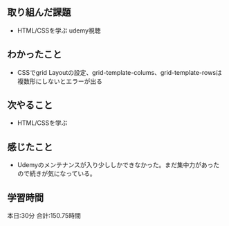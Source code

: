 ## 取り組んだ課題
- HTML/CSSを学ぶ udemy視聴
## わかったこと
- CSSでgrid Layoutの設定、grid-template-colums、grid-template-rowsは複数形にしないとエラーが出る
## 次やること
- HTML/CSSを学ぶ
## 感じたこと
- Udemyのメンテナンスが入り少ししかできなかった。まだ集中力があったので続きが気になっている。
## 学習時間　
本日:30分
合計:150.75時間
